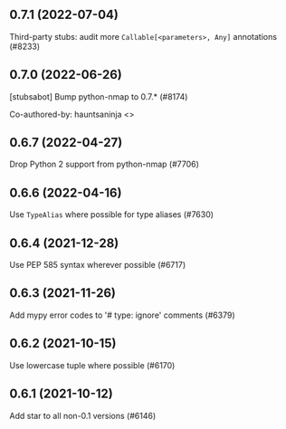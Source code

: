 ## 0.7.1 (2022-07-04)

Third-party stubs: audit more `Callable[<parameters>, Any]` annotations (#8233)

## 0.7.0 (2022-06-26)

[stubsabot] Bump python-nmap to 0.7.* (#8174)

Co-authored-by: hauntsaninja <>

## 0.6.7 (2022-04-27)

Drop Python 2 support from python-nmap (#7706)

## 0.6.6 (2022-04-16)

Use `TypeAlias` where possible for type aliases (#7630)

## 0.6.4 (2021-12-28)

Use PEP 585 syntax wherever possible (#6717)

## 0.6.3 (2021-11-26)

Add mypy error codes to '# type: ignore' comments (#6379)

## 0.6.2 (2021-10-15)

Use lowercase tuple where possible (#6170)

## 0.6.1 (2021-10-12)

Add star to all non-0.1 versions (#6146)

